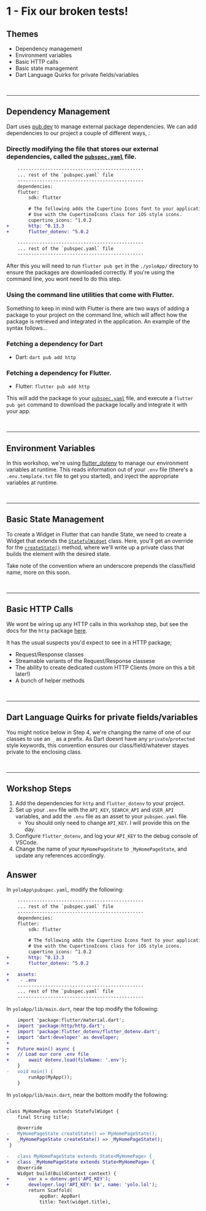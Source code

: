 # 1 - Fix our broken tests!

## Themes

- Dependency management
- Environment variables
- Basic HTTP calls
- Basic state management
- Dart Language Quirks for private fields/variables

<br/>

---

## Dependency Management

Dart uses [pub.dev](https://pub.dev/) to manage external package dependencies. We can add dependencies to our project a couple of different ways, :

### Directly modifying the file that stores our external dependencies, called the [`pubspec.yaml`](https://flutter.dev/docs/development/tools/pubspec) file.

```diff
    ----------------------------------------------
    ... rest of the `pubspec.yaml` file
    ----------------------------------------------
    dependencies:
    flutter:
        sdk: flutter

        # The following adds the Cupertino Icons font to your application.
        # Use with the CupertinoIcons class for iOS style icons.
        cupertino_icons: ^1.0.2
+       http: ^0.13.3
+       flutter_dotenv: ^5.0.2

    ----------------------------------------------
    ... rest of the `pubspec.yaml` file
    ----------------------------------------------
```

After this you will need to run `flutter pub get` in the `./yoloApp/` directory to ensure the packages are downloaded correctly. If you're using the command line, you wont need to do this step.

### Using the command line utilities that come with Flutter.

Something to keep in mind with Flutter is there are two ways of adding a package to your project on the command line, which will affect how the package is retrieved and integrated in the application. An example of the syntax follows...

### Fetching a dependency for Dart

- Dart: `dart pub add http`

### Fetching a dependency for Flutter.

- Flutter: `flutter pub add http`

This will add the package to your [`pubspec.yaml`](https://flutter.dev/docs/development/tools/pubspec) file, and execute a `flutter pub get` command to download the package locally and integrate it with your app.

<br/>

---

## Environment Variables

In this workshop, we're using [flutter_dotenv](https://pub.dev/packages/flutter_dotenv) to manage our environment variables at runtime. This reads information out of your `.env` file (there's a `.env.template.txt` file to get you started), and inject the appropriate variables at runtime.

<br/>

---

## Basic State Management

To create a Widget in Flutter that can handle State, we need to create a Widget that extends the [`StatefulWidget`](https://api.flutter.dev/flutter/widgets/StatefulWidget-class.html) class. Here, you'll get an override for the [`createState()`](https://api.flutter.dev/flutter/widgets/StatefulWidget/createState.html) method, where we'll write up a private class that builds the element with the desired state.

Take note of the convention where an underscore prepends the class/field name, more on this soon.

<br/>

---

## Basic HTTP Calls

We wont be wiring up any HTTP calls in this workshop step, but see the docs for the `http` package [here](https://pub.dev/documentation/http/latest/http/http-library.html).

It has the usual suspects you'd expect to see in a HTTP package;

- Request/Response classes
- Streamable variants of the Request/Response classese
- The ability to create dedicated custom HTTP Clients (more on this a bit later!)
- A bunch of helper methods

<br/>

---

## Dart Language Quirks for private fields/variables

You might notice below in Step 4, we're changing the name of one of our classes to use an `_` as a prefix. As Dart doesnt have any `private`/`protected` style keywords, this convention ensures our class/field/whatever stayes private to the enclosing class.

<br/>

---

## Workshop Steps

1. Add the dependencies for `http` and `flutter_dotenv` to your project.
2. Set up your `.env` file with the `API_KEY`, `SEARCH_API` and `USER_API` variables, and add the `.env` file as an asset to your `pubspec.yaml` file.
   - You should only need to change `API_KEY`. I will provide this on the day.
3. Configure `flutter_dotenv`, and log your `API_KEY` to the debug console of VSCode.
4. Change the name of your `MyHomePageState` to `_MyHomePageState`, and update any references accordingly.

## Answer

In `yoloApp\pubspec.yaml`, modify the following:

```diff
    ----------------------------------------------
    ... rest of the `pubspec.yaml` file
    ----------------------------------------------
    dependencies:
    flutter:
        sdk: flutter

        # The following adds the Cupertino Icons font to your application.
        # Use with the CupertinoIcons class for iOS style icons.
        cupertino_icons: ^1.0.2
+       http: ^0.13.3
+       flutter_dotenv: ^5.0.2

+   assets:
+    - .env
    ----------------------------------------------
    ... rest of the `pubspec.yaml` file
    ----------------------------------------------
```

In `yoloApp/lib/main.dart`, near the top modify the following:

```diff
    import 'package:flutter/material.dart';
+   import 'package:http/http.dart';
+   import 'package:flutter_dotenv/flutter_dotenv.dart';
+   import 'dart:developer' as developer;
+
+   Future main() async {
+   // Load our core .env file
+       await dotenv.load(fileName: '.env');
    }
-   void main() {
        runApp(MyApp());
    }
```

In `yoloApp/lib/main.dart`, near the bottom modify the following:

```diff

class MyHomePage extends StatefulWidget {
    final String title;

    @override
-   MyHomePageState createState() => MyHomePageState();
+   _MyHomePageState createState() => _MyHomePageState();
 }

-   class MyHomePageState extends State<MyHomePage> {
+   class _MyHomePageState extends State<MyHomePage> {
    @override
    Widget build(BuildContext context) {
+       var x = dotenv.get('API_KEY');
+       developer.log('API_KEY: $x', name: 'yolo.lol');
        return Scaffold(
            appBar: AppBar(
            title: Text(widget.title),
```
